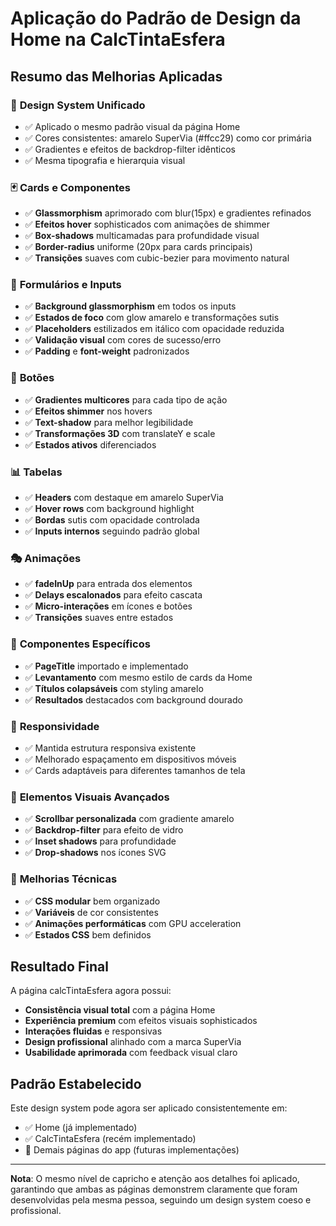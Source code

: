 # Aplicação do Padrão de Design da Home na CalcTintaEsfera

## Resumo das Melhorias Aplicadas

### 🎨 **Design System Unificado**
- ✅ Aplicado o mesmo padrão visual da página Home
- ✅ Cores consistentes: amarelo SuperVia (#ffcc29) como cor primária
- ✅ Gradientes e efeitos de backdrop-filter idênticos
- ✅ Mesma tipografia e hierarquia visual

### 🃏 **Cards e Componentes**
- ✅ **Glassmorphism** aprimorado com blur(15px) e gradientes refinados
- ✅ **Efeitos hover** sophisticados com animações de shimmer
- ✅ **Box-shadows** multicamadas para profundidade visual
- ✅ **Border-radius** uniforme (20px para cards principais)
- ✅ **Transições** suaves com cubic-bezier para movimento natural

### 📝 **Formulários e Inputs**
- ✅ **Background glassmorphism** em todos os inputs
- ✅ **Estados de foco** com glow amarelo e transformações sutis
- ✅ **Placeholders** estilizados em itálico com opacidade reduzida
- ✅ **Validação visual** com cores de sucesso/erro
- ✅ **Padding** e **font-weight** padronizados

### 🔘 **Botões**
- ✅ **Gradientes multicores** para cada tipo de ação
- ✅ **Efeitos shimmer** nos hovers
- ✅ **Text-shadow** para melhor legibilidade
- ✅ **Transformações 3D** com translateY e scale
- ✅ **Estados ativos** diferenciados

### 📊 **Tabelas**
- ✅ **Headers** com destaque em amarelo SuperVia
- ✅ **Hover rows** com background highlight
- ✅ **Bordas** sutis com opacidade controlada
- ✅ **Inputs internos** seguindo padrão global

### 🎭 **Animações**
- ✅ **fadeInUp** para entrada dos elementos
- ✅ **Delays escalonados** para efeito cascata
- ✅ **Micro-interações** em ícones e botões
- ✅ **Transições** suaves entre estados

### 🎯 **Componentes Específicos**
- ✅ **PageTitle** importado e implementado
- ✅ **Levantamento** com mesmo estilo de cards da Home
- ✅ **Títulos colapsáveis** com styling amarelo
- ✅ **Resultados** destacados com background dourado

### 📱 **Responsividade**
- ✅ Mantida estrutura responsiva existente
- ✅ Melhorado espaçamento em dispositivos móveis
- ✅ Cards adaptáveis para diferentes tamanhos de tela

### 🎨 **Elementos Visuais Avançados**
- ✅ **Scrollbar personalizada** com gradiente amarelo
- ✅ **Backdrop-filter** para efeito de vidro
- ✅ **Inset shadows** para profundidade
- ✅ **Drop-shadows** nos ícones SVG

### 🔧 **Melhorias Técnicas**
- ✅ **CSS modular** bem organizado
- ✅ **Variáveis** de cor consistentes
- ✅ **Animações performáticas** com GPU acceleration
- ✅ **Estados CSS** bem definidos

## Resultado Final

A página calcTintaEsfera agora possui:
- **Consistência visual total** com a página Home
- **Experiência premium** com efeitos visuais sophisticados
- **Interações fluidas** e responsivas
- **Design profissional** alinhado com a marca SuperVia
- **Usabilidade aprimorada** com feedback visual claro

## Padrão Estabelecido

Este design system pode agora ser aplicado consistentemente em:
- ✅ Home (já implementado)
- ✅ CalcTintaEsfera (recém implementado)
- 🔄 Demais páginas do app (futuras implementações)

---

**Nota**: O mesmo nível de capricho e atenção aos detalhes foi aplicado, garantindo que ambas as páginas demonstrem claramente que foram desenvolvidas pela mesma pessoa, seguindo um design system coeso e profissional.
